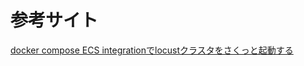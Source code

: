 # 参考サイト
[docker compose ECS integrationでlocustクラスタをさくっと起動する](https://dev.classmethod.jp/articles/provision-locust-cluster-with-docker-compose-ecs-integration/)

